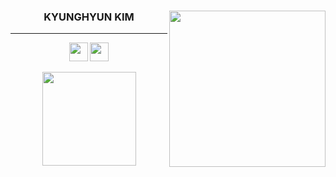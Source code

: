 
<!-- **Ga-ng/Ga-ng** is a ✨ _special_ ✨ repository because its `README.md` (this file) appears on your GitHub profile. -->

<div align="center">

  <img align="right" width="250" src="https://media.giphy.com/media/scZPhLqaVOM1qG4lT9/giphy.gif" />

  
<!--      <img align="right" src="http://mazandi.herokuapp.com/api?handle=whkakrkr&theme=warm"/> -->
<!--   <img align="right" height="150" src="https://user-images.githubusercontent.com/75469131/212619424-d67608f0-5c14-48e1-b2a4-3ebcc2bdd631.png"> -->
<!--    <img align="right" height="150" src="https://user-images.githubusercontent.com/75469131/212620177-077ec052-2e69-49f8-b227-47e06b8b3b3e.JPG"> -->
<!--   <img align="right" height="150" src="https://user-images.githubusercontent.com/75469131/212619049-6d2e4504-628f-4dc2-b045-e581303829fc.gif" />-->
  
  ### KYUNGHYUN KIM
  ---
<a href="https://kgang.tistory.com/"><img height="30em" src="https://img.shields.io/badge/GANG-E5511E?style=for-the-badge&logo=Tistory&logoColor=white"/></a> 
<a href="https://github.com/Ga-ng"><img height="30em" src="https://img.shields.io/badge/Github-000000?style=flat&logo=github&logoColor=white"/></a> 

  
  <div align="center">
<a href="https://github.com/Ga-ng">
  <img height="150em" src="https://github-readme-stats-eight-theta.vercel.app/api?username=Ga-ng&show_icons=true&theme=chartreuse-dark&include_all_commits=true&count_private=true"/>
</a>
</div>
  
<!--   <img align="center" width="250" src="https://media.giphy.com/media/scZPhLqaVOM1qG4lT9/giphy.gif" /> -->
  
<!--   <img align="right" height="100" src="https://user-images.githubusercontent.com/75469131/213887495-9953614d-3516-4781-98a2-17908e379c4f.gif" /> -->
  
<!--   <a href="https://suave-lilac-075.notion.site/fd0c2a204d8e4fd7b193800c20d5eda0?v=c62e2af146ed446a97b34c86c16d4835"><img src="https://img.shields.io/badge/Github Projects-000000?style=flat&logo=github&logoColor=white"/></a>  -->
  
<!--   <a href="https://solved.ac/whkakrkr"><img alt="solved.ac" src="http://mazassumnida.wtf/api/mini/generate_badge?boj=whkakrkr"/></a> -->
 

  
<!--   <a href="https://suave-lilac-075.notion.site/Dalchive-ec0bc59746804968a085c2cf46151c80"><img src="https://img.shields.io/badge/Dalchive-ffffff?style=for-the-badge&logo=notion&logoColor=black"/></a> -->

  <!--
  <img src="https://img.shields.io/badge/JavaScript-F7DF1E?style=plastic&logo=javascript&logoColor=black"/> <img src="https://img.shields.io/badge/React-61DAFB?style=plastic&logo=React&logoColor=black"/> <img src="https://img.shields.io/badge/Typescript-3178C6?style=plastic&logo=Typescript&logoColor=white"/> <img src="https://img.shields.io/badge/Next.js-000000?style=plastic&logo=Next.js&logoColor=white"/> <img src="https://img.shields.io/badge/MySQL-4479A1?style=plastic&logo=MySQL&logoColor=white"/> 
 <a href="https://www.instagram.com/dev_seondal/"><img src="https://img.shields.io/badge/Instagram-E4405F?style=plastic&logo=Instagram&logoColor=white"/></a> <a href="mailto:sseondal@gmail.com"><img src="https://img.shields.io/badge/mail to me-557AF2?style=plastic&logo=Gmail&logoColor=white"/></a>
  -->

</div>
